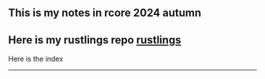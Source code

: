 **This is my notes in rcore 2024 autumn**
---
Here is my rustlings repo 
[rustlings]()
---
Here is the index

---


